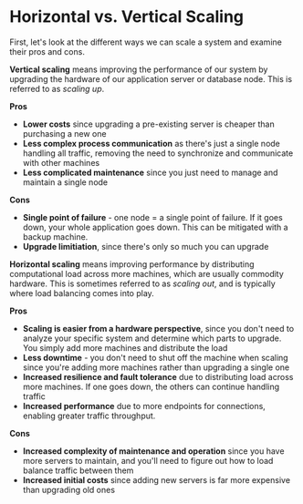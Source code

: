 # Horizontal vs. Vertical Scaling

First, let's look at the different ways we can scale a system and examine their pros and cons.

**Vertical scaling** means improving the performance of our system by upgrading the hardware of our application server or database node. This is referred to as _scaling up_.

**Pros**

- **Lower costs** since upgrading a pre-existing server is cheaper than purchasing a new one
- **Less complex process communication** as there's just a single node handling all traffic, removing the need to synchronize and communicate with other machines
- **Less complicated maintenance** since you just need to manage and maintain a single node

**Cons**

- **Single point of failure** - one node = a single point of failure. If it goes down, your whole application goes down. This can be mitigated with a backup machine.
- **Upgrade limitiation**, since there's only so much you can upgrade

**Horizontal scaling** means improving performance by distributing computational load across more machines, which are usually commodity hardware. This is sometimes referred to as _scaling out_, and is typically where load balancing comes into play.

**Pros**

- **Scaling is easier from a hardware perspective**, since you don't need to analyze your specific system and determine which parts to upgrade. You simply add more machines and distribute the load
- **Less downtime** - you don't need to shut off the machine when scaling since you're adding more machines rather than upgrading a single one
- **Increased resilience and fault tolerance** due to distributing load across more machines. If one goes down, the others can continue handling traffic
- **Increased performance** due to more endpoints for connections, enabling greater traffic throughput.

**Cons**

- **Increased complexity of maintenance and operation** since you have more servers to maintain, and you'll need to figure out how to load balance traffic between them
- **Increased initial costs** since adding new servers is far more expensive than upgrading old ones
